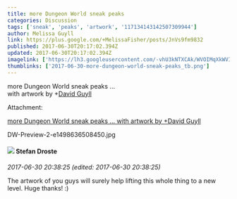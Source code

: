 ```yaml
---
title: more Dungeon World sneak peaks
categories: Discussion
tags: ['sneak', 'peaks', 'artwork', '117134143142507309944']
author: Melissa Guyll
link: https://plus.google.com/+MelissaFisher/posts/JnVs9fm9832
published: 2017-06-30T20:17:02.394Z
updated: 2017-06-30T20:17:02.394Z
imagelink: ['https://lh3.googleusercontent.com/-vhU3kNTXCAk/WVOIMqXkWVI/AAAAAAAALEo/jAzf1crN6qU0LrYPFP8hzSjLUlVlZWgGwCJoC/w800-h600/DW-Preview-2-e1498636508450.jpg']
thumblinks: ['2017-06-30-more-dungeon-world-sneak-peaks_tb.png']
---
```


more Dungeon World sneak peaks ...<br />with artwork by <span class="proflinkWrapper"><span class="proflinkPrefix">+</span><a class="proflink" href="https://plus.google.com/117134143142507309944" oid="117134143142507309944">David Guyll</a></span>


Attachment:

<a href='https://plus.google.com/photos/113725005296559555674/albums/6436638042849975889/6436638043555518802?sqi=100084733231320276299&sqsi=495ab0e7-7352-40c7-9718-677d19c9273e'>more Dungeon World sneak peaks ...
with artwork by +David Guyll</a>


DW-Preview-2-e1498636508450.jpg
<div id='comment z12suhbgtwe1y3efe232tznqwwi2znhas04'>
  <h4><img src='{{site.baseurl}}//images/avatars/113725005296559555674_photo.jpg'> Stefan Droste</h4>
      <p><cite>2017-06-30 20:38:25 (edited: 2017-06-30 20:38:25)</cite></p>
        <p>The artwork of you guys will surely help lifting this whole thing to a new level. Huge thanks! :)</p>
</div>
        
